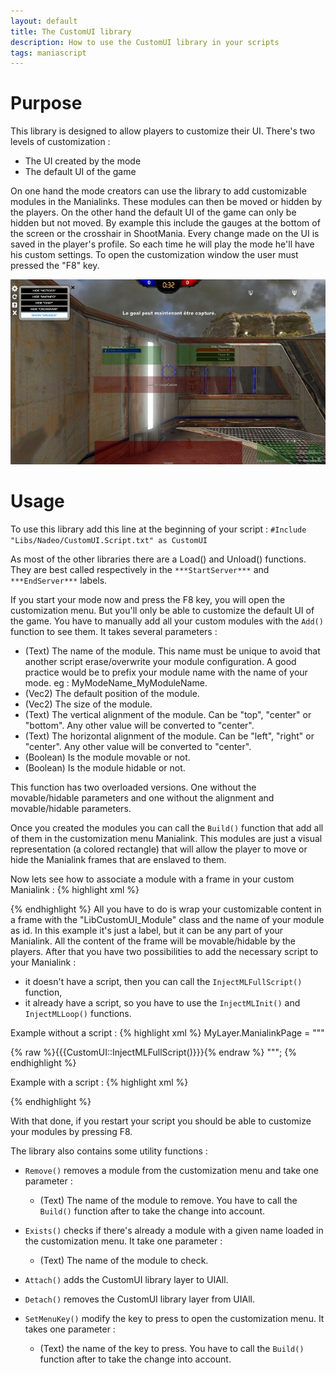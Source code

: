 ```yaml
---
layout: default
title: The CustomUI library
description: How to use the CustomUI library in your scripts
tags: maniascript
---
```


# Purpose
This library is designed to allow players to customize their UI. There's two levels of customization :

* The UI created by the mode
* The default UI of the game

On one hand the mode creators can use the library to add customizable modules in the Manialinks. These modules can then be moved or hidden by the players.
On the other hand the default UI of the game can only be hidden but not moved. By example this include the gauges at the bottom of the screen or the crosshair in ShootMania.
Every change made on the UI is saved in the player's profile. So each time he will play the mode he'll have his custom settings.
To open the customization window the user must pressed the "F8" key.

![Example of the library on Elite](./img/lib-customui-example.jpg)

# Usage
To use this library add this line at the beginning of your script :
`#Include "Libs/Nadeo/CustomUI.Script.txt" as CustomUI`

As most of the other libraries there are a Load() and Unload() functions. They are best called respectively in the `***StartServer***` and `***EndServer***` labels.

If you start your mode now and press the F8 key, you will open the customization menu. But you'll only be able to customize the default UI of the game. You have to manually add all your custom modules with the `Add()` function to see them. It takes several parameters :

* (Text) The name of the module. This name must be unique to avoid that another script erase/overwrite your module configuration. A good practice would be to prefix your module name with the name of your mode. eg : MyModeName_MyModuleName.
* (Vec2) The default position of the module.
* (Vec2) The size of the module.
* (Text) The vertical alignment of the module. Can be "top", "center" or "bottom". Any other value will be converted to "center".
* (Text) The horizontal alignment of the module. Can be "left", "right" or "center". Any other value will be converted to "center".
* (Boolean) Is the module movable or not.
* (Boolean) Is the module hidable or not.

This function has two overloaded versions. One without the movable/hidable parameters and one without the alignment and movable/hidable parameters.

Once you created the modules you can call the `Build()` function that add all of them in the customization menu Manialink. This modules are just a visual representation (a colored rectangle) that will allow the player to move or hide the Manialink frames that are enslaved to them.

Now lets see how to associate a module with a frame in your custom Manialink :
{% highlight xml %}
<frame class="LibCustomUI_Module" id="MyModeName_Example">
  <label text="Im customizable!" scale="3" />
</frame>
{% endhighlight %}
All you have to do is wrap your customizable content in a frame with the "LibCustomUI_Module" class and the name of your module as id. In this example it's just a label, but it can be any part of your Manialink. All the content of the frame will be movable/hidable by the players. After that you have two possibilities to add the necessary script to your Manialink :

* it doesn't have a script, then you can call the `InjectMLFullScript()` function,
* it already have a script, so you have to use the `InjectMLInit()` and `InjectMLLoop()` functions.

Example without a script :
{% highlight xml %}
MyLayer.ManialinkPage = """
<frame class="LibCustomUI_Module" id="MyModeName_Example">
  <label text="Im customizable!" scale="3" />
</frame>
{% raw %}{{{CustomUI::InjectMLFullScript()}}}{% endraw %}
""";
{% endhighlight %}

Example with a script :
{% highlight xml %}
<frame class="LibCustomUI_Module" id="MyModeName_Example">
  <label text="Im customizable!" scale="3" />
</frame>
<script><!--
main() {
  {% raw %}{{{CustomUI::InjectMLInit()}}}{% endraw %}

  while (True) {
    yield;
    if (!PageIsVisible || InputPlayer == Null) continue;

    {% raw %}{{{CustomUI::InjectMLLoop()}}}{% endraw %}
  }
}
--></script>
{% endhighlight %}

With that done, if you restart your script you should be able to customize your modules by pressing F8.

The library also contains some utility functions :

* `Remove()` removes a module from the customization menu and take one parameter :
  * (Text) The name of the module to remove.
You have to call the `Build()` function after to take the change into account.

* `Exists()` checks if there's already a module with a given name loaded in the customization menu. It take one parameter :
  * (Text) The name of the module to check.

* `Attach()` adds the CustomUI library layer to UIAll.
* `Detach()` removes the CustomUI library layer from UIAll.

* `SetMenuKey()` modify the key to press to open the customization menu. It takes one parameter :
  * (Text) the name of the key to press.
You have to call the `Build()` function after to take the change into account.
